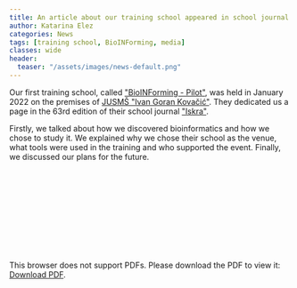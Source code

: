 ```yaml
---
title: An article about our training school appeared in school journal "Iskra"
author: Katarina Elez
categories: News
tags: [training school, BioINForming, media]
classes: wide
header:
  teaser: "/assets/images/news-default.png"
---
```


Our first training school, called ["BioINForming - Pilot"](/training-school/bioinforming-pilot/), was held in January 2022 on the premises of [JUSMŠ "Ivan Goran Kovačić"](http://smsigkovacic.me/).
They dedicated us a page in the 63rd edition of their school journal ["Iskra"](http://smsigkovacic.me/?cat=3).

Firstly, we talked about how we discovered bioinformatics and how we chose to study it.
We explained why we chose their school as the venue, what tools were used in the training and who supported the event.
Finally, we discussed our plans for the future.

<object data="http://smsigkovacic.me/wp-content/uploads/2022/04/ISKRA-63-web.pdf#page=5" type="application/pdf" width="700px" height="700px">
  <embed src="http://smsigkovacic.me/wp-content/uploads/2022/04/ISKRA-63-web.pdf#page=5">
    <p>This browser does not support PDFs. Please download the PDF to view it: <a href="http://smsigkovacic.me/wp-content/uploads/2022/04/ISKRA-63-web.pdf">Download PDF</a>.</p>
  </embed>
</object>

